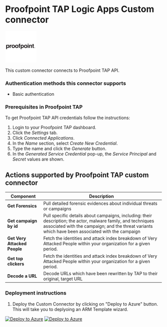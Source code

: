 # Proofpoint TAP Logic Apps Custom connector

<img src="./proofpointlogo.png" alt="drawing" width="20%"/><br>

This custom connector connects to Proofpoint TAP API.

### Authentication methods this connector supports

*  Basic authentication

### Prerequisites in Proofpoint TAP
To get Proofpoint TAP API credentials follow the instructions:
1. Login to your Proofpoint TAP dashboard.
2. Click the *Settings* tab.
3. Click *Connected Applications*.
4. In the *Name* section, select *Create New Credential*.
5. Type the name and click the *Generate* button.
6. In the *Generated Service Credential* pop-up, the *Service Principal* and *Secret* values are shown.


## Actions supported by Proofpoint TAP custom connector

| **Component** | **Description** |
| --------- | -------------- |
| **Get Forensics** | Pull detailed forensic evidences about individual threats  or campaigns |
| **Get campaign by id** | Pull specific details about campaigns, including: their description; the actor, malware family, and techniques associated with the campaign; and the threat variants which have been associated with the campaign |
| **Get Very Attacked People** | Fetch the identities and attack index breakdown of Very Attacked People within your organization for a given period. |
| **Get top clickers** | Fetch the identities and attack index breakdown of Very Attacked People within your organization for a given period. |
| **Decode a URL** | Decode URLs which have been rewritten by TAP to their original, target URL |



### Deployment instructions 
1. Deploy the Custom Connector by clicking on "Deploy to Azure" button. This will take you to deplyoing an ARM Template wizard.

[![Deploy to Azure](https://aka.ms/deploytoazurebutton)](https://portal.azure.com/#create/Microsoft.Template/uri/https%3A%2F%2Fraw.githubusercontent.com%2Fsocprime%2FAzure-Sentinel%2Fproofpoint_tap_logic_app%2FPlaybooks%2FProofpointTAP%2FProofpointTAPConnector%2Fazuredeploy.json) [![Deploy to Azure](https://aka.ms/deploytoazuregovbutton)](https://portal.azure.us/#create/Microsoft.Template/uri/https%3A%2F%2Fraw.githubusercontent.com%2Fsocprime%2FAzure-Sentinel%2Fproofpoint_tap_logic_app%2FPlaybooks%2FProofpointTAP%2FProofpointTAPConnector%2Fazuredeploy.json)
